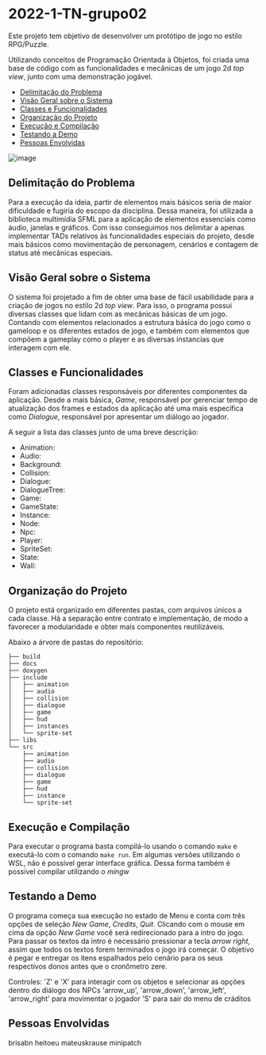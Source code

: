 # 2022-1-TN-grupo02

Este projeto tem objetivo de desenvolver um protótipo de jogo no estilo RPG/Puzzle.

Utilizando conceitos de Programação Orientada à Objetos, foi criada uma base de código com as funcionalidades e mecânicas de um jogo 2d _top view_, junto com uma demonstração jogável.

- [Delimitação do Problema](#delimitação-do-problema)
- [Visão Geral sobre o Sistema](#visão-geral-sobre-o-sistema)
- [Classes e Funcionalidades](#classes-e-funcionalidades)
- [Organização do Projeto](#organização-do-projeto)
- [Execução e Compilação](#execução-e-compilação)
- [Testando a Demo](#testando-a-demo)
- [Pessoas Envolvidas](#pessoas-envolvidas)

![image](https://user-images.githubusercontent.com/47651648/179138280-61121b12-af8b-450a-bac3-020804f497ae.png)

## Delimitação do Problema

Para a execução da ideia, partir de elementos mais básicos seria de maior dificuldade e fugiria do escopo da disciplina. Dessa maneira, foi utilizada a biblioteca multimídia SFML para a aplicação de elementos essenciais como áudio, janelas e gráficos. Com isso conseguimos nos delimitar a apenas implementar TADs relativos às funcionalidades especiais do projeto, desde mais básicos como movimentação de personagem, cenários e contagem de status até mecânicas especiais.

## Visão Geral sobre o Sistema

O sistema foi projetado a fim de obter uma base de fácil usabilidade para a criação de jogos no estilo 2d _top view_. Para isso, o programa possui diversas classes que lidam com as mecânicas básicas de um jogo. Contando com elementos relacionados a estrutura básica do jogo como o gameloop e os diferentes estados de jogo, e também com elementos que compõem a gameplay como o player e as diversas instancias que interagem com ele. 

## Classes e Funcionalidades

Foram adicionadas classes responsáveis por diferentes componentes da aplicação. Desde a mais básica, _Game_, responsável por gerenciar tempo de atualização dos frames e estados da aplicação até uma mais específica como _Dialogue_, responsável por apresentar um diálogo ao jogador.

A seguir a lista das classes junto de uma breve descrição:

- Animation:
- Audio:
- Background:
- Collision:
- Dialogue:
- DialogueTree:
- Game:
- GameState:
- Instance:
- Node:
- Npc:
- Player:
- SpriteSet:
- State:
- Wall:

## Organização do Projeto

O projeto está organizado em diferentes pastas, com arquivos únicos a cada classe. Há a separação entre contrato e implementação, de modo a favorecer a modularidade e obter mais componentes reutilizáveis.

Abaixo a árvore de pastas do repositório:

```
├── build
├── docs
├── doxygen
├── include
│   ├── animation
│   ├── audio
│   ├── collision
│   ├── dialogue
│   ├── game
│   ├── hud
│   ├── instances
│   └── sprite-set
├── libs
└── src
    ├── animation
    ├── audio
    ├── collision
    ├── dialogue
    ├── game
    ├── hud
    ├── instance
    └── sprite-set
```

## Execução e Compilação

Para executar o programa basta compilá-lo usando o comando `make` e executá-lo com o comando `make run`.
Em algumas versões utilizando o WSL, não é possível gerar interface gráfica. Dessa forma também é possivel compilar utilizando o _mingw_

## Testando a Demo

O programa começa sua execução no estado de Menu e conta com três opções de seleção _New Game_, _Credits_, _Quit_. Clicando com o mouse em cima da opção _New Game_ você será redirecionado para a intro do jogo. Para passar os textos da intro é necessário pressionar a tecla _arrow right_, assim que todos os textos forem terminados o jogo irá começar. O objetivo é pegar e entregar os itens espalhados pelo cenário para os seus respectivos donos antes que o cronômetro zere.

Controles:
'Z' e 'X' para interagir com os objetos e selecionar as opções dentro do diálogo dos NPCs
'arrow_up', 'arrow_down', 'arrow_left', 'arrow_right' para movimentar o jogador
'S' para sair do menu de cráditos
 
## Pessoas Envolvidas

brisabn
heitoeu
mateuskrause
minipatch
